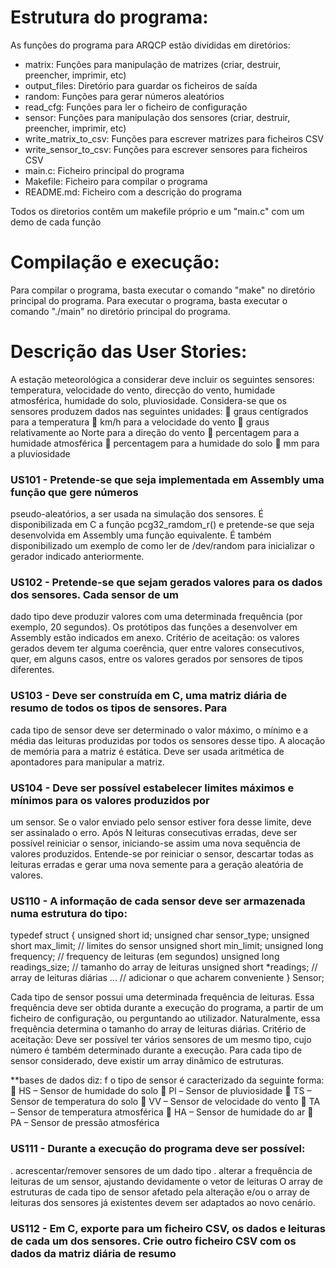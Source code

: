 # Estrutura do programa:
As funções do programa para ARQCP estão divididas em diretórios:

* matrix: Funções para manipulação de matrizes (criar, destruir, preencher, imprimir, etc)
* output_files: Diretório para guardar os ficheiros de saída
* random: Funções para gerar números aleatórios
* read_cfg: Funções para ler o ficheiro de configuração
* sensor: Funções para manipulação dos sensores (criar, destruir, preencher, imprimir, etc)
* write_matrix_to_csv: Funções para escrever matrizes para ficheiros CSV
* write_sensor_to_csv: Funções para escrever sensores para ficheiros CSV
* main.c: Ficheiro principal do programa
* Makefile: Ficheiro para compilar o programa
* README.md: Ficheiro com a descrição do programa

Todos os diretorios contêm um makefile próprio e um "main.c" com um demo de cada função

# Compilação e execução:
Para compilar o programa, basta executar o comando "make" no diretório principal do programa. 
Para executar o programa, basta executar o comando "./main" no diretório principal do programa.


# Descrição das User Stories:

A estação meteorológica a considerar deve incluir os seguintes sensores: temperatura, velocidade do
vento, direcção do vento, humidade atmosférica, humidade do solo, pluviosidade.
Considera-se que os sensores produzem dados nas seguintes unidades:
 graus centígrados para a temperatura
 km/h para a velocidade do vento
 graus relativamente ao Norte para a direção do vento
 percentagem para a humidade atmosférica
 percentagem para a humidade do solo
 mm para a pluviosidade

### US101 - Pretende-se que seja implementada em Assembly uma função que gere números
pseudo-aleatórios, a ser usada na simulação dos sensores. É disponibilizada em C a função
pcg32_ramdom_r() e pretende-se que seja desenvolvida em Assembly uma função equivalente. É
também disponibilizado um exemplo de como ler de /dev/random para inicializar o gerador
indicado anteriormente.

### US102 - Pretende-se que sejam gerados valores para os dados dos sensores. Cada sensor de um
dado tipo deve produzir valores com uma determinada frequência (por exemplo, 20 segundos). Os
protótipos das funções a desenvolver em Assembly estão indicados em anexo.
Critério de aceitação: os valores gerados devem ter alguma coerência, quer entre valores
consecutivos, quer, em alguns casos, entre os valores gerados por sensores de tipos diferentes.

### US103 - Deve ser construída em C, uma matriz diária de resumo de todos os tipos de sensores. Para
cada tipo de sensor deve ser determinado o valor máximo, o mínimo e a média das leituras
produzidas por todos os sensores desse tipo. A alocação de memória para a matriz é estática. Deve
ser usada aritmética de apontadores para manipular a matriz.

### US104 - Deve ser possível estabelecer limites máximos e mínimos para os valores produzidos por
um sensor. Se o valor enviado pelo sensor estiver fora desse limite, deve ser assinalado o erro. Após
N leituras consecutivas erradas, deve ser possível reiniciar o sensor, iniciando-se assim uma nova
sequência de valores produzidos. Entende-se por reiniciar o sensor, descartar todas as leituras
erradas e gerar uma nova semente para a geração aleatória de valores.

### US110 - A informação de cada sensor deve ser armazenada numa estrutura do tipo:

typedef struct
{
unsigned short id;
unsigned char sensor_type;
unsigned short max_limit;
 // limites do sensor
unsigned short min_limit;
unsigned long frequency;
 // frequency de leituras (em segundos)
unsigned long readings_size; // tamanho do array de leituras
unsigned short *readings;
 // array de leituras diárias
...
 // adicionar o que acharem conveniente
} Sensor;

Cada tipo de sensor possui uma determinada frequência de leituras. Essa frequência deve ser obtida
durante a execução do programa, a partir de um ficheiro de configuração, ou perguntando ao
utilizador. Naturalmente, essa frequência determina o tamanho do array de leituras diárias.
Critério de aceitação: Deve ser possível ter vários sensores de um mesmo tipo, cujo número é
também determinado durante a execução. Para cada tipo de sensor considerado, deve existir um
array dinâmico de estruturas.

**bases de dados diz:
f o tipo de sensor é caracterizado da seguinte forma:
 HS – Sensor de humidade do solo
 Pl – Sensor de pluviosidade
 TS – Sensor de temperatura do solo
 VV – Sensor de velocidade do vento
 TA – Sensor de temperatura atmosférica
 HA – Sensor de humidade do ar
 PA – Sensor de pressão atmosférica

### US111 - Durante a execução do programa deve ser possível:
. acrescentar/remover sensores de um dado tipo
. alterar a frequência de leituras de um sensor, ajustando devidamente o vetor de leituras
O array de estruturas de cada tipo de sensor afetado pela alteração e/ou o array de leituras dos
sensores já existentes devem ser adaptados ao novo cenário.

### US112 - Em C, exporte para um ficheiro CSV, os dados e leituras de cada um dos sensores. Crie outro ficheiro CSV com os dados da matriz diária de resumo
